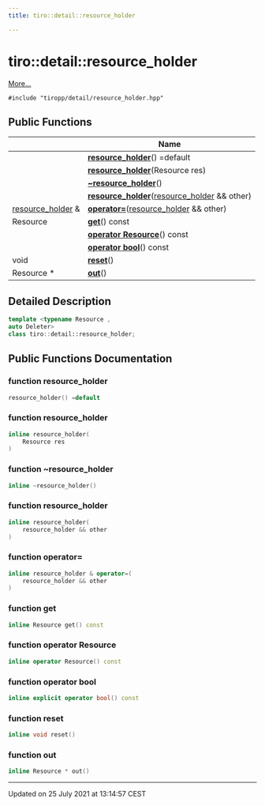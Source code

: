 ```yaml
---
title: tiro::detail::resource_holder

---
```


# tiro::detail::resource_holder



 [More...](#detailed-description)


`#include "tiropp/detail/resource_holder.hpp"`

## Public Functions

|                | Name           |
| -------------- | -------------- |
| | **[resource_holder](/docs/api/classes/classtiro_1_1detail_1_1resource__holder#function-resource_holder)**() =default |
| | **[resource_holder](/docs/api/classes/classtiro_1_1detail_1_1resource__holder#function-resource_holder)**(Resource res) |
| | **[~resource_holder](/docs/api/classes/classtiro_1_1detail_1_1resource__holder#function-~resource_holder)**() |
| | **[resource_holder](/docs/api/classes/classtiro_1_1detail_1_1resource__holder#function-resource_holder)**([resource_holder](/docs/api/classes/classtiro_1_1detail_1_1resource__holder) && other) |
| [resource_holder](/docs/api/classes/classtiro_1_1detail_1_1resource__holder) & | **[operator=](/docs/api/classes/classtiro_1_1detail_1_1resource__holder#function-operator=)**([resource_holder](/docs/api/classes/classtiro_1_1detail_1_1resource__holder) && other) |
| Resource | **[get](/docs/api/classes/classtiro_1_1detail_1_1resource__holder#function-get)**() const |
| | **[operator Resource](/docs/api/classes/classtiro_1_1detail_1_1resource__holder#function-operator-resource)**() const |
| | **[operator bool](/docs/api/classes/classtiro_1_1detail_1_1resource__holder#function-operator-bool)**() const |
| void | **[reset](/docs/api/classes/classtiro_1_1detail_1_1resource__holder#function-reset)**() |
| Resource * | **[out](/docs/api/classes/classtiro_1_1detail_1_1resource__holder#function-out)**() |

## Detailed Description

```cpp
template <typename Resource ,
auto Deleter>
class tiro::detail::resource_holder;
```

## Public Functions Documentation

### function resource_holder

```cpp
resource_holder() =default
```


### function resource_holder

```cpp
inline resource_holder(
    Resource res
)
```


### function ~resource_holder

```cpp
inline ~resource_holder()
```


### function resource_holder

```cpp
inline resource_holder(
    resource_holder && other
)
```


### function operator=

```cpp
inline resource_holder & operator=(
    resource_holder && other
)
```


### function get

```cpp
inline Resource get() const
```


### function operator Resource

```cpp
inline operator Resource() const
```


### function operator bool

```cpp
inline explicit operator bool() const
```


### function reset

```cpp
inline void reset()
```


### function out

```cpp
inline Resource * out()
```


-------------------------------

Updated on 25 July 2021 at 13:14:57 CEST